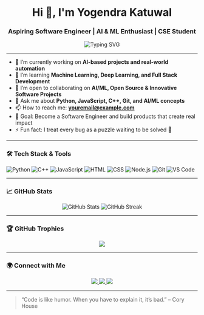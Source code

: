 <h1 align="center">Hi 👋, I'm Yogendra Katuwal</h1>
<h3 align="center">Aspiring Software Engineer | AI & ML Enthusiast | CSE Student</h3>

<p align="center">
  <img src="https://readme-typing-svg.demolab.com?font=Fira+Code&duration=3000&pause=1000&center=true&width=435&lines=I+love+building+intelligent+systems+🤖;AI+%7C+ML+%7C+Coding+%7C+Problem+Solving;On+a+mission+to+build+smart+solutions!" alt="Typing SVG" />
</p>

---

- 🔭 I’m currently working on **AI-based projects and real-world automation**
- 🌱 I’m learning **Machine Learning, Deep Learning, and Full Stack Development**
- 👯 I’m open to collaborating on **AI/ML, Open Source & Innovative Software Projects**
- 💬 Ask me about **Python, JavaScript, C++, Git, and AI/ML concepts**
- 📫 How to reach me: **youremail@example.com**
- 🎯 Goal: Become a Software Engineer and build products that create real impact
- ⚡ Fun fact: I treat every bug as a puzzle waiting to be solved 🧩

---

### 🛠️ Tech Stack & Tools

![Python](https://img.shields.io/badge/-Python-3776AB?style=for-the-badge&logo=python&logoColor=white)
![C++](https://img.shields.io/badge/-C++-00599C?style=for-the-badge&logo=c%2B%2B&logoColor=white)
![JavaScript](https://img.shields.io/badge/-JavaScript-F7DF1E?style=for-the-badge&logo=javascript&logoColor=black)
![HTML](https://img.shields.io/badge/-HTML-E34F26?style=for-the-badge&logo=html5&logoColor=white)
![CSS](https://img.shields.io/badge/-CSS-1572B6?style=for-the-badge&logo=css3)
![Node.js](https://img.shields.io/badge/-Node.js-339933?style=for-the-badge&logo=node.js&logoColor=white)
![Git](https://img.shields.io/badge/-Git-F05032?style=for-the-badge&logo=git&logoColor=white)
![VS Code](https://img.shields.io/badge/-VS%20Code-007ACC?style=for-the-badge&logo=visual-studio-code&logoColor=white)

---

### 📈 GitHub Stats

<p align="center">
  <img src="https://github-readme-stats.vercel.app/api?username=codedbyyogendra&show_icons=true&theme=radical" alt="GitHub Stats" />
  <img src="https://github-readme-streak-stats.herokuapp.com/?user=codedbyyogendra&theme=radical" alt="GitHub Streak" />
</p>

---

### 🏆 GitHub Trophies

<p align="center">
  <img src="https://github-profile-trophy.vercel.app/?username=codedbyyogendra&theme=dracula&row=1&column=7" />
</p>

---

### 🌍 Connect with Me

<p align="center">
  <a href="https://www.linkedin.com/in/your-linkedin-id" target="_blank">
    <img src="https://img.shields.io/badge/-LinkedIn-0077B5?style=for-the-badge&logo=linkedin&logoColor=white"/>
  </a>
  <a href="mailto:youremail@example.com">
    <img src="https://img.shields.io/badge/-Gmail-D14836?style=for-the-badge&logo=gmail&logoColor=white"/>
  </a>
  <a href="https://github.com/codedbyyogendra" target="_blank">
    <img src="https://img.shields.io/badge/-GitHub-181717?style=for-the-badge&logo=github&logoColor=white"/>
  </a>
</p>

---

> “Code is like humor. When you have to explain it, it’s bad.” – Cory House
